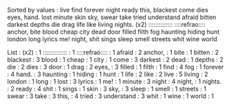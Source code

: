 Sorted by values :
live find forever night ready this, blackest come dies eyes, hand. lost minute skin sky, swear take tried understand afraid bitten darkest depths die drag life like living nights. (x2) :::::::::::::: ::::refrao:::: anchor, bite blood cheap city dead door filled filth fog haunting hiding hunt london long lyrics me! night, shit sings sleep smell streets whit wine world 

List :
(x2) : 1
:::::::::::::: : 1
::::refrao:::: : 1
afraid : 2
anchor, : 1
bite : 1
bitten : 2
blackest : 3
blood : 1
cheap : 1
city : 1
come : 3
darkest : 2
dead : 1
depths : 2
die : 2
dies : 3
door : 1
drag : 2
eyes, : 3
filled : 1
filth : 1
find : 4
fog : 1
forever : 4
hand. : 3
haunting : 1
hiding : 1
hunt : 1
life : 2
like : 2
live : 5
living : 2
london : 1
long : 1
lost : 3
lyrics : 1
me! : 1
minute : 3
night : 4
night, : 1
nights. : 2
ready : 4
shit : 1
sings : 1
skin : 3
sky, : 3
sleep : 1
smell : 1
streets : 1
swear : 3
take : 3
this, : 4
tried : 3
understand : 3
whit : 1
wine : 1
world : 1
